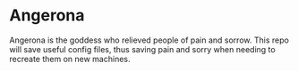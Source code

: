 # Angerona
Angerona is the goddess who relieved people of pain and sorrow. This repo will save useful config files, thus saving pain and sorry when needing to recreate them on new machines.
